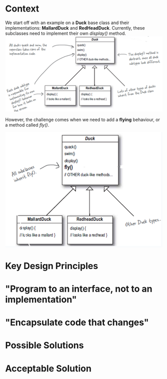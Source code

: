 # Context

We start off with an example on a **Duck** base class and their implementations: **MallardDuck** and **RedHeadDuck**.
Currently, these subclasses need to implement their own _display()_ method.
![alt text](strategy_context1.png)

However, the challenge comes when we need to add a **flying** behaviour, or a method called _fly()_.

![alt text](strategy_context_add_fly.png)

# Key Design Principles

# "Program to an interface, not to an implementation"

# "Encapsulate code that changes"

# Possible Solutions

# Acceptable Solution
